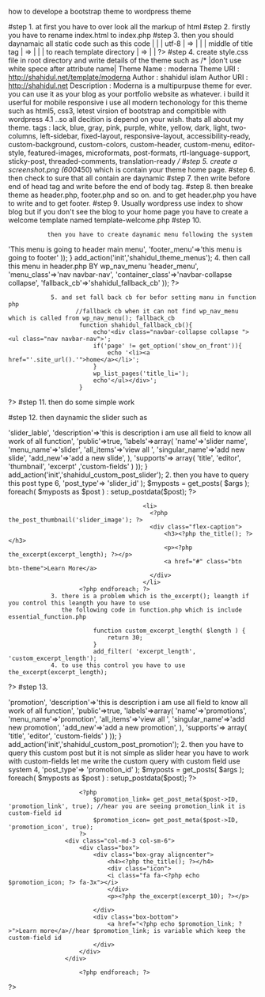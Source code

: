 how to develope a bootstrap theme to wordpress theme

#step 1.
             at first you have to over look all the markup of html 
#step 2.
             firstly you have to rename index.html to index.php 
#step 3.
            then you should daynamaic all static code
            such as this code <?php
                              |     lang="en"                    | =>          |   <?php language_attributes(); ?>                |
                              |     utf-8                        | =>          |   <?php bloginfo('charset'); ?>                  |
                              | middle of title tag              | =>          |  <?php wp_title('|', true, right); ?>            |
                              | to reach template directory      | =>          |  <?php echo get_template_directory_uri(); ?>     |
                              ?>
#step 4. 
           create style.css file in root directory and write details of the theme
            such as
                   /* |don't use white spece after attribute name|
                       Theme Name  : moderna
                       Theme URI   : http://shahidul.net/template/moderna
                       Author      : shahidul islam
                       Author URI  : http://shahidul.net
                       Description : Moderna is a multipurpuse theme for ever. you can use it as your blog as your portfolio website as whatever.
                                     i build it userful for mobile responsive i use all modern techonology for this theme such as html5, css3,
                                     letest virsion of bootstrap and compitible with wordpress 4.1 ..so all decition is depend on your wish. 
                                     thats all about my theme.
                       tags        : lack, blue, gray, pink, purple, white, yellow, dark, light, two-columns, left-sidebar, fixed-layout,
                                     responsive-layout, accessibility-ready, custom-background, custom-colors, custom-header, custom-menu,
                                     editor-style, featured-images, microformats, post-formats, rtl-language-support, sticky-post,
                                      threaded-comments, translation-ready
                   */
#step 5. 
            create a screenshot.png (600*450) which is contain your theme home page.
#step 6.
             then check to sure that all contain are daynamic
#step 7.
             then write before end of head tag <?php wp_head(); ?> and write <?php wp_footer(); ?> before the end of body tag.
#step 8.
            then breake theme as header.php, footer.php and so on. and to get header.php you have to write <?php get_header(); ?> and 
        <?php get_footer(); ?> to get footer.
#step 9.
         Usually wordpress use index to show blog but if you don't see the blog to your home page you have to create a welcome template
         named template-welcome.php
#step 10. 

               then you have to create daynamic menu following the system
 <?ph           1. create functions.php
                2. then create 'inc' folder to keep all function file 
                3. and link to that file in functions.php file
                create function in function.php which is in inc/menus.php

                     function shahidul_theme_menus(){
                        register_nav_menus(array(
                            'header_menu'=>'This menu is going to header main menu',
                            'footer_menu'=>'this menu is going to footer'
                        ));
                    }
                    add_action('init','shahidul_theme_menus');
                4. then call this menu in header.php BY wp_nav_menu
                    <?php
                        wp_nav_menu(array(
                            'theme_location'=>'header_menu',
                            'menu_class'=>'nav navbar-nav',
                            'container_class'=>'navbar-collapse collapse',
                            'fallback_cb'=>'shahidul_fallback_cb'
                        ));
                    ?>
                5. and set fall back cb for befor setting manu in function php
                       //fallback cb when it can not find wp_nav_menu which is called from wp_nav_menu(); fallback_cb
                        function shahidul_fallback_cb(){
                            echo'<div class="navbar-collapse collapse "><ul class="nav navbar-nav">';
                            if('page' != get_option('show_on_front')){
                                echo '<li><a href="'.site_url().'">home</a></li>';
                            }
                            wp_list_pages('title_li=');
                            echo'</ul></div>';
                        }
?>
#step 11. then do some simple work 
<?php
                1. for this you have to define the default theme support
                   like as

                        add_theme_support( 'post-formats', array( 'aside', 'gallery', 'link', 'image', 'quote', 'status', 'video', 'audio', 'chat') );
                        add_theme_support( 'custom-background');
                        add_theme_support( 'custom-header' );
                        add_theme_support( 'post-thumbnails' );
                        add_theme_support( 'automatic-feed-links' );
                        add_theme_support( 'html5', array( 'comment-list', 'comment-form', 'search-form', 'gallery', 'caption' ) );
                        add_theme_support( 'title-tag' );
                2. you need some image size
                    Wordpress crop an image = 5 size. Sizes are given belo
                        thumbnail		Thumbnail (default 150px x 150px max)
                        medium 		Medium resolution (default 300px x 300px max)
                        large			Large resolution (default 640px x 640px max)
                        full			Original image resolution (unmodified
                        
                    But, if you need custom size, you can define sizes in functions.php
                    custom image size name, width, height hardcrop t/f
                        add_image_size('slider_image', 1024, 360, true );
                        add_image_size('portfolio_image', 300, 200, true );
?>
                    
#step 12. then daynamic the slider such as
 <?php              
               1. put this code in function php
                    function shahidul_custom_post_slider(){
                        register_post_type('slider_id',array(
                            'lable'=>'slider_lable',
                            'description'=>'this is description i am use all field to know all work of all function',
                            'public'=>true,
                            'labels'=>array(
                                'name'=>'slider name',
                                'menu_name'=>'slider',
                                'all_items'=>'view all ',
                                'singular_name'=>'add new slide',
                                'add_new'=>'add a new slide',
                            ),
                            'supports'=> array(
                                'title', 'editor', 'thumbnail', 'excerpt' ,'custom-fields'
                            )
                        ));
                    }
                    add_action('init','shahidul_custom_post_slider');
                2. then you have to query this post type
                       <?php
                            global $post;
                            $args = array( 'posts_per_page' => 6, 'post_type'=> 'slider_id' );
                            $myposts = get_posts( $args );
                            foreach( $myposts as $post ) : setup_postdata($post); ?>
                                          <li>
                                            <?php the_post_thumbnail('slider_image'); ?>
                                            <div class="flex-caption">
                                                <h3><?php the_title(); ?></h3> 
                                                <p><?php the_excerpt(excerpt_length); ?></p> 
                                                <a href="#" class="btn btn-theme">Learn More</a>
                                            </div>
                                          </li>
                        <?php endforeach; ?>
                3. there is a problem which is the_excerpt(); leangth if you control this leangth you have to use
                   the following code in function.php which is include essential_function.php

                            function custom_excerpt_length( $length ) {
                                return 30;
                            }
                            add_filter( 'excerpt_length', 'custom_excerpt_length');
                4. to use this control you have to use the_excerpt(excerpt_length);
?>
#step 13.
<?php     
           now you have to daynamic the promotion area
                1. so create a custom post for promotion area
                        function shahidul_custom_post_promotion(){
                            register_post_type('promotion_id',array(
                                'lable'=>'promotion',
                                'description'=>'this is description i am use all field to know all work of all function',
                                'public'=>true,
                                'labels'=>array(
                                    'name'=>'promotions',
                                    'menu_name'=>'promotion',
                                    'all_items'=>'view all ',
                                    'singular_name'=>'add new promotion',
                                    'add_new'=>'add a new promotion',
                                ),
                                'supports'=> array(
                                    'title', 'editor', 'custom-fields'
                                )
                            ));
                        }
                        add_action('init','shahidul_custom_post_promotion');
                2. then you have to query this custom post but it is not simple as slider hear you have to work with custom-fields
                let me write the custom query with custom field use system
                        <?php
                        global $post;
                        $args = array( 'posts_per_page' => 4, 'post_type'=> 'promotion_id' );
                        $myposts = get_posts( $args );
                        foreach( $myposts as $post ) : setup_postdata($post); ?>

                        <?php 
                            $promotion_link= get_post_meta($post->ID, 'promotion_link', true); //hear you are seeing promotion_link it is custom-field id
                            $promotion_icon= get_post_meta($post->ID, 'promotion_icon', true); 
                        ?>
                    <div class="col-md-3 col-sm-6">
                        <div class="box">
                            <div class="box-gray aligncenter">
                                <h4><?php the_title(); ?></h4>
                                <div class="icon">
                                <i class="fa fa-<?php echo $promotion_icon; ?> fa-3x"></i>
                                </div>
                                <p><?php the_excerpt(excerpt_10); ?></p>

                            </div>
                            <div class="box-bottom">
                                <a href="<?php echo $promotion_link; ?>">Learn more</a>//hear $promotion_link; is variable which keep the custom-field id 
                            </div>
                        </div>
                    </div>

                        <?php endforeach; ?>
?>
